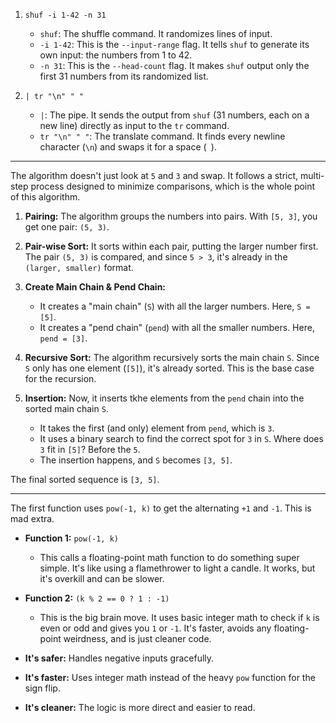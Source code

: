 1.  `shuf -i 1-42 -n 31`
    *   `shuf`: The shuffle command. It randomizes lines of input.
    *   `-i 1-42`: This is the `--input-range` flag. It tells `shuf` to generate its own input: the numbers from 1 to 42.
    *   `-n 31`: This is the `--head-count` flag. It makes `shuf` output only the first 31 numbers from its randomized list.

2.  `| tr "\n" " "`
    *   `|`: The pipe. It sends the output from `shuf` (31 numbers, each on a new line) directly as input to the `tr` command.
    *   `tr "\n" " "`: The translate command. It finds every newline character (`\n`) and swaps it for a space (` `).

-------------------

The algorithm doesn't just look at `5` and `3` and swap. It follows a strict, multi-step process designed to minimize comparisons, which is the whole point of this algorithm.

1.  **Pairing:** The algorithm groups the numbers into pairs. With `[5, 3]`, you get one pair: `(5, 3)`.

2.  **Pair-wise Sort:** It sorts within each pair, putting the larger number first. The pair `(5, 3)` is compared, and since `5 > 3`, it's already in the `(larger, smaller)` format.

3.  **Create Main Chain & Pend Chain:**
    *   It creates a "main chain" (`S`) with all the larger numbers. Here, `S = [5]`.
    *   It creates a "pend chain" (`pend`) with all the smaller numbers. Here, `pend = [3]`.

4.  **Recursive Sort:** The algorithm recursively sorts the main chain `S`. Since `S` only has one element (`[5]`), it's already sorted. This is the base case for the recursion.

5.  **Insertion:** Now, it inserts tkhe elements from the `pend` chain into the sorted main chain `S`.
    *   It takes the first (and only) element from `pend`, which is `3`.
    *   It uses a binary search to find the correct spot for `3` in `S`. Where does `3` fit in `[5]`? Before the `5`.
    *   The insertion happens, and `S` becomes `[3, 5]`.

The final sorted sequence is `[3, 5]`.

-------------------



The first function uses `pow(-1, k)` to get the alternating `+1` and `-1`. This is mad extra.

*   **Function 1:** `pow(-1, k)`
    *   This calls a floating-point math function to do something super simple. It's like using a flamethrower to light a candle. It works, but it's overkill and can be slower.

*   **Function 2:** `(k % 2 == 0 ? 1 : -1)`
    *   This is the big brain move. It uses basic integer math to check if `k` is even or odd and gives you `1` or `-1`. It's faster, avoids any floating-point weirdness, and is just cleaner code.

*   **It's safer:** Handles negative inputs gracefully.
*   **It's faster:** Uses integer math instead of the heavy `pow` function for the sign flip.
*   **It's cleaner:** The logic is more direct and easier to read.
